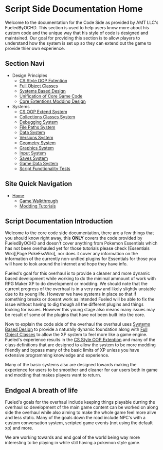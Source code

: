 [Page WikiHome]:https://github.com/Grounded-Man-Studio/PokeCultWiki
[Page TutorialHome]:https://github.com/Grounded-Man-Studio/PokeCultWiki/blob/main/Tutorials/TutorialHome.md
[Page GameGuide]:https://github.com/Grounded-Man-Studio/PokeCultWiki/blob/main/Walkthrough/Walkthrough.md

[Tut Docu OOPStyle]:https://github.com/Grounded-Man-Studio/PokeCultWiki/blob/main/Docu/DesignPrinciples/CSStyleOOP.md
[Tut Docu FullClasses]:https://github.com/Grounded-Man-Studio/PokeCultWiki/blob/main/Docu/DesignPrinciples/FullClasses.md
[Tut Docu FullMod]:https://github.com/Grounded-Man-Studio/PokeCultWiki/blob/main/Docu/DesignPrinciples/FullModding.md
[Tut Docu SystemsBased]:https://github.com/Grounded-Man-Studio/PokeCultWiki/blob/main/Docu/DesignPrinciples/Systems%20Based%20Design.md
[Tut Docu UnifyCore]:https://github.com/Grounded-Man-Studio/PokeCultWiki/blob/main/Docu/DesignPrinciples/UnifiedCoreCode.md

[System OOP]:https://github.com/Grounded-Man-Studio/PokeCultWiki/blob/main/Docu/Systems/OOP/OOPSys.md
[System Collect]:https://github.com/Grounded-Man-Studio/PokeCultWiki/blob/main/Docu/Systems/Collect/CollectSys.md
[System SystemsCore]:https://github.com/Grounded-Man-Studio/PokeCultWiki/blob/main/Docu/Systems/SystemsCore/SystemsCoreSys.md
[System Debug]:https://github.com/Grounded-Man-Studio/PokeCultWiki/blob/main/Docu/Systems/Debug/DebugSys.md
[System FilePaths]:https://github.com/Grounded-Man-Studio/PokeCultWiki/blob/main/Docu/Systems/FilePaths/FilePathsSys.md
[System Data]:https://github.com/Grounded-Man-Studio/PokeCultWiki/blob/main/Docu/Systems/Data/DataSys.md
[System Versions]:https://github.com/Grounded-Man-Studio/PokeCultWiki/blob/main/Docu/Systems/Versions/VersionsSys.md
[System Geometry]:https://github.com/Grounded-Man-Studio/PokeCultWiki/blob/main/Docu/Systems/Geometry/GeometrySys.md
[System Graphics]:https://github.com/Grounded-Man-Studio/PokeCultWiki/blob/main/Docu/Systems/Graphics/GraphicsSys.md
[System Input]:https://github.com/Grounded-Man-Studio/PokeCultWiki/blob/main/Docu/Systems/Input/InputSys.md
[System Saves]:https://github.com/Grounded-Man-Studio/PokeCultWiki/blob/main/Docu/Systems/Saves/SavesSys.md
[System GameData]:https://github.com/Grounded-Man-Studio/PokeCultWiki/blob/main/Docu/Systems/GameData/GameDataSys.md
[System Tests]:https://github.com/Grounded-Man-Studio/PokeCultWiki/blob/main/Docu/Systems/Tests/TestsSys.md

# Script Side Documentation Home

Welcome to the documentation for the Code Side as provided by AMT LLC's FueledByOCHD. This section is used to help users know more about his custom code and the unique way that his style of code is designed and maintained. Our goal for providing this section is to allow players to understand how the system is set up so they can extend out the game to provide thier own experience.

## Section Navi

- Design Principles
	- [CS Style OOP Extention][Tut Docu OOPStyle]
	- [Full Object Classes][Tut Docu FullClasses]
	- [Systems Based Design][Tut Docu SystemsBased]
	- [Unification of Core Game Code][Tut Docu UnifyCore]
	- [Core Extentions Modding Design][Tut Docu FullMod]
- Systems
	- [CS OOP Extend System][System OOP]
	- [Collections Classes System][System Collect]
	- [Debugging System][System Debug]
	- [File Paths System][System FilePaths]
	- [Data System][System Data]
	- [Versions System][System Versions]
	- [Geometry System][System Geometry]
	- [Graphics System][System Graphics]
	- [Input System][System Input]
	- [Saves System][System Saves]
	- [Game Data System][System GameData]
	- [Script Functionality Tests][System Tests]

## Site Quick Navigation

- [Home][Page WikiHome]
	- [Game Walkthrough][Page GameGuide]
	- [Modding Tutorials][Page TutorialHome]

## Script Documentation Introduction

Welcome to the core code side documentation, there are a few things that you should know right away, this **ONLY** covers the code provided by FueledByOCHD and doesn't cover anything from Pokemon Essentials which has not been overhauled yet for those tutorials please check [Essentials Wiki][Page PokeEssWiki], nor does it cover any information on the information of the currently non-unified plugins for Essentials for those you will have to look around the internet and hope they have info.

Fueled's goal for this overhaul is to provide a cleaner and more dynamic based development while working to do the minimal ammount of work with RPG Maker XP to do development or modding. We should note that the current progress of the overhaul is in a very raw and likely slightly unstable due to its young life. However we have systems in place so that if something breaks or doesnt work as intended Fueled will be able to fix the issue without having to dig though all the different plugins and things looking for issues. However this young stage also means many issues may be result of some of the plugins that have not been built into the core.

Now to explain the code side of the overhaul the overhaul uses [Systems Based Design][Tut Docu SystemsBased] to provide a naturally dynamic foundation along with [Full Object Classes][Tut Docu FullClasses] to allow the XP system to feel more like a game engine. Fueled's experience results in the [CS Style OOP Extention][Tut Docu OOPStyle] and many of the class definitions that are designed to allow the system to be more modding friendly and bypass many of the basic limits of XP unless you have extensive programming knowledge and experience. 

Many of the basic systems also are designed towards making the experience for users to be smoother and cleaner for our users both in game and modding that makes players want to return.

## Endgoal A breath of life

Fueled's goals for the overhaul include keeping things playable durring the overhaul so development of the main game content can be worked on along side the overhaul while also aiming to make the whole game feel more alive and less static. Many of the goals down the road include NPC's with a custom conversation system, scripted game events (not using the default xp) and more. 

We are working towards and end goal of the world being way more interesting to be playing in while still having a pokemon style game. 
